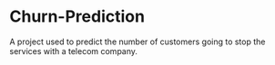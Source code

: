 # Churn-Prediction
A project used to predict the number of customers going to stop the services with a telecom company.
